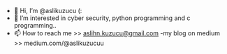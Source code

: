 - 👋 Hi, I’m @aslikuzucu (:
- 👀 I’m interested in cyber security, python programming and c programming..
- 📫 How to reach me >>  aslihn.kuzucu@gmail.com
-my blog on medium >> medium.com/@aslikuzucuu
<!---
aslikuzucu/aslikuzucu is a ✨ special ✨ repository because its `README.md` (this file) appears on your GitHub profile.
You can click the Preview link to take a look at your changes.
--->
